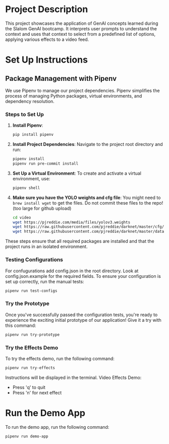 # Project Description
This project showcases the application of GenAI concepts learned during the Slalom GenAI bootcamp. It interprets user prompts to understand the context and uses that context to select from a predefined list of options, applying various effects to a video feed.


# Set Up Instructions
## Package Management with Pipenv

We use Pipenv to manage our project dependencies. Pipenv simplifies the process of managing Python packages, virtual environments, and dependency resolution.

### Steps to Set Up

1. **Install Pipenv**:
    ```sh
    pip install pipenv
    ```

2. **Install Project Dependencies**:
    Navigate to the project root directory and run:
    ```sh
    pipenv install
    pipenv run pre-commit install
    ```

3. **Set Up a Virtual Environment**:
    To create and activate a virtual environment, use:
    ```sh
    pipenv shell
    ```

4. **Make sure you have the YOLO weights and cfg file**:
    You might need to `brew install wget` to get the files. Do not commit these files to the repo! (too large for github upload)
    ```sh
    cd video
    wget https://pjreddie.com/media/files/yolov3.weights
    wget https://raw.githubusercontent.com/pjreddie/darknet/master/cfg/yolov3.cfg
    wget https://raw.githubusercontent.com/pjreddie/darknet/master/data/coco.names
    ```

These steps ensure that all required packages are installed and that the project runs in an isolated environment.

### Testing Configurations
For confugurations add config.json in the root directory. Look at config.json.example for the required fields. To ensure your configuration is set up correctly, run the manual tests:
```sh
pipenv run test-configs
```

### Try the Prototype

Once you've successfully passed the configuration tests, you're ready to experience the exciting initial prototype of our application! Give it a try with this command:
```sh
pipenv run try-prototype
```

### Try the Effects Demo


To try the effects demo, run the following command:
```sh
pipenv run try-effects
```
Instructions will be displayed in the terminal.
Video Effects Demo:
- Press 'q' to quit
- Press 'n' for next effect

# Run the Demo App

To run the demo app, run the following command:
```sh
pipenv run demo-app
```

